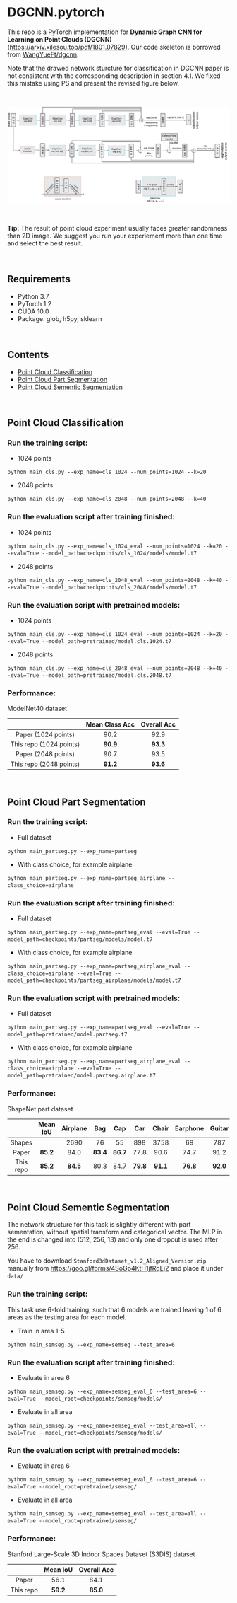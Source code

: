 # DGCNN.pytorch
This repo is a PyTorch implementation for **Dynamic Graph CNN for Learning on Point Clouds (DGCNN)**(https://arxiv.xilesou.top/pdf/1801.07829). Our code skeleton is borrowed from [WangYueFt/dgcnn](https://github.com/WangYueFt/dgcnn/tree/master/pytorch).

Note that the drawed network sturcture for classification in DGCNN paper is not consistent with the corresponding description in section 4.1. We fixed this mistake using PS and present the revised figure below.

&nbsp;
<p float="left">
    <img src="image/DGCNN.jpg"/>
</p>

&nbsp;

**Tip:** The result of point cloud experiment usually faces greater randomness than 2D image. We suggest you run your experiement more than one time and select the best result.

&nbsp;
## Requirements
- Python 3.7
- PyTorch 1.2
- CUDA 10.0
- Package: glob, h5py, sklearn

&nbsp;
## Contents
- [Point Cloud Classification](#point-cloud-classification)
- [Point Cloud Part Segmentation](#point-cloud-part-segmentation)
- [Point Cloud Sementic Segmentation](#point-cloud-sementic-segmentation)

&nbsp;
## Point Cloud Classification
### Run the training script:

- 1024 points

``` 
python main_cls.py --exp_name=cls_1024 --num_points=1024 --k=20 
```

- 2048 points

``` 
python main_cls.py --exp_name=cls_2048 --num_points=2048 --k=40 
```

### Run the evaluation script after training finished:

- 1024 points

``` 
python main_cls.py --exp_name=cls_1024_eval --num_points=1024 --k=20 --eval=True --model_path=checkpoints/cls_1024/models/model.t7
```

- 2048 points

``` 
python main_cls.py --exp_name=cls_2048_eval --num_points=2048 --k=40 --eval=True --model_path=checkpoints/cls_2048/models/model.t7
```

### Run the evaluation script with pretrained models:

- 1024 points

``` 
python main_cls.py --exp_name=cls_1024_eval --num_points=1024 --k=20 --eval=True --model_path=pretrained/model.cls.1024.t7
```

- 2048 points

``` 
python main_cls.py --exp_name=cls_2048_eval --num_points=2048 --k=40 --eval=True --model_path=pretrained/model.cls.2048.t7
```

### Performance:
ModelNet40 dataset

|  | Mean Class Acc | Overall Acc | 
| :---: | :---: | :---: | 
| Paper (1024 points) | 90.2 | 92.9 |
| This repo (1024 points) | **90.9** | **93.3** |
| Paper (2048 points) | 90.7 | 93.5 |
| This repo (2048 points) | **91.2** | **93.6** |

&nbsp;
## Point Cloud Part Segmentation
### Run the training script:

- Full dataset

``` 
python main_partseg.py --exp_name=partseg 
```

- With class choice, for example airplane 

``` 
python main_partseg.py --exp_name=partseg_airplane --class_choice=airplane
```

### Run the evaluation script after training finished:

- Full dataset

``` 
python main_partseg.py --exp_name=partseg_eval --eval=True --model_path=checkpoints/partseg/models/model.t7
```

- With class choice, for example airplane 

``` 
python main_partseg.py --exp_name=partseg_airplane_eval --class_choice=airplane --eval=True --model_path=checkpoints/partseg_airplane/models/model.t7
```

### Run the evaluation script with pretrained models:

- Full dataset

``` 
python main_partseg.py --exp_name=partseg_eval --eval=True --model_path=pretrained/model.partseg.t7
```

- With class choice, for example airplane 

``` 
python main_partseg.py --exp_name=partseg_airplane_eval --class_choice=airplane --eval=True --model_path=pretrained/model.partseg.airplane.t7
```

### Performance:
ShapeNet part dataset

| | Mean IoU | Airplane | Bag | Cap | Car | Chair | Earphone | Guitar | Knife | Lamp | Laptop | Motor | Mug | Pistol | Rocket | Skateboard | Table
| :---: | :---: | :---: | :---: | :---: | :---: | :---: | :---: | :---: | :---: | :---: | :---: | :---: | :---: | :---: | :---: | :---: | :---: | 
| Shapes | | 2690 | 76 | 55 | 898 | 3758 | 69 | 787 | 392 | 1547 | 451 | 202 | 184 | 283 | 66 | 152 | 5271 | 
| Paper | **85.2** | 84.0 | **83.4** | **86.7** | 77.8 | 90.6 | 74.7 | 91.2 | **87.5** | 82.8 | **95.7** | 66.3 | **94.9** | 81.1 | **63.5** | 74.5 | 82.6 |
| This repo | **85.2** | **84.5** | 80.3 | 84.7 | **79.8** | **91.1** | **76.8** | **92.0** | 87.3 | **83.8** | **95.7** | **69.6** | 94.3 | **83.7** | 51.5 | **76.1** | **82.8** |

&nbsp;
## Point Cloud Sementic Segmentation

The network structure for this task is slightly different with part sementation, without spatial transform and categorical vector. The MLP in the end is changed into (512, 256, 13) and only one dropout is used after 256. 

You have to download `Stanford3dDataset_v1.2_Aligned_Version.zip` manually from https://goo.gl/forms/4SoGp4KtH1jfRqEj2 and place it under `data/`

### Run the training script:

This task use 6-fold training, such that 6 models are trained leaving 1 of 6 areas as the testing area for each model. 

- Train in area 1-5

``` 
python main_semseg.py --exp_name=semseg --test_area=6 
```

### Run the evaluation script after training finished:

- Evaluate in area 6

``` 
python main_semseg.py --exp_name=semseg_eval_6 --test_area=6 --eval=True --model_root=checkpoints/semseg/models/
```

- Evaluate in all area

``` 
python main_semseg.py --exp_name=semseg_eval --test_area=all --eval=True --model_root=checkpoints/semseg/models/
```

### Run the evaluation script with pretrained models:

- Evaluate in area 6

``` 
python main_semseg.py --exp_name=semseg_eval_6 --test_area=6 --eval=True --model_root=pretrained/semseg/
```

- Evaluate in all area

``` 
python main_semseg.py --exp_name=semseg_eval --test_area=all --eval=True --model_root=pretrained/semseg/
```

### Performance:
Stanford Large-Scale 3D Indoor Spaces Dataset (S3DIS) dataset

|  | Mean IoU | Overall Acc | 
| :---: | :---: | :---: | 
| Paper | 56.1 | 84.1 |
| This repo | **59.2** | **85.0** |
